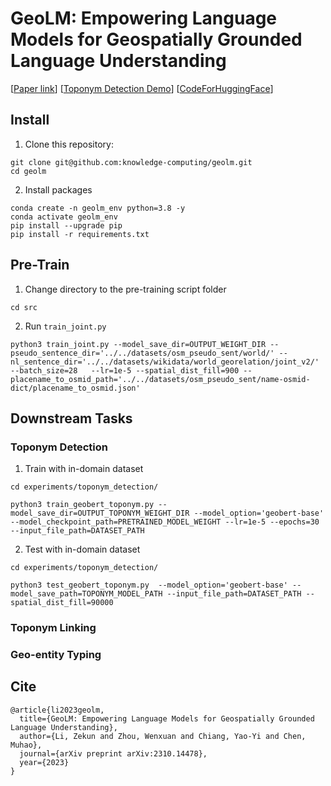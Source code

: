 # GeoLM: Empowering Language Models for Geospatially Grounded Language Understanding

[[Paper link](https://arxiv.org/pdf/2310.14478.pdf)] [[Toponym Detection Demo](https://huggingface.co/zekun-li/geolm-base-toponym-recognition)] [[CodeForHuggingFace](https://github.com/zekun-li/transformers/tree/geolm)]

## Install 

1. Clone this repository:

```Shell
git clone git@github.com:knowledge-computing/geolm.git
cd geolm 
```

2. Install packages
```Shell
conda create -n geolm_env python=3.8 -y
conda activate geolm_env
pip install --upgrade pip
pip install -r requirements.txt 
```

## Pre-Train 
1. Change directory to the pre-training script folder
```
cd src
```
2. Run `train_joint.py`
```
python3 train_joint.py --model_save_dir=OUTPUT_WEIGHT_DIR --pseudo_sentence_dir='../../datasets/osm_pseudo_sent/world/' --nl_sentence_dir='../../datasets/wikidata/world_georelation/joint_v2/' --batch_size=28   --lr=1e-5 --spatial_dist_fill=900 --placename_to_osmid_path='../../datasets/osm_pseudo_sent/name-osmid-dict/placename_to_osmid.json' 
```

## Downstream Tasks

### Toponym Detection 
1. Train with in-domain dataset
```
cd experiments/toponym_detection/

python3 train_geobert_toponym.py --model_save_dir=OUTPUT_TOPONYM_WEIGHT_DIR --model_option='geobert-base' --model_checkpoint_path=PRETRAINED_MODEL_WEIGHT --lr=1e-5 --epochs=30  --input_file_path=DATASET_PATH
```

2. Test with in-domain dataset
```
cd experiments/toponym_detection/

python3 test_geobert_toponym.py  --model_option='geobert-base' --model_save_path=TOPONYM_MODEL_PATH --input_file_path=DATASET_PATH --spatial_dist_fill=90000

```

### Toponym Linking



### Geo-entity Typing 



## Cite 
```
@article{li2023geolm,
  title={GeoLM: Empowering Language Models for Geospatially Grounded Language Understanding},
  author={Li, Zekun and Zhou, Wenxuan and Chiang, Yao-Yi and Chen, Muhao},
  journal={arXiv preprint arXiv:2310.14478},
  year={2023}
}
```


